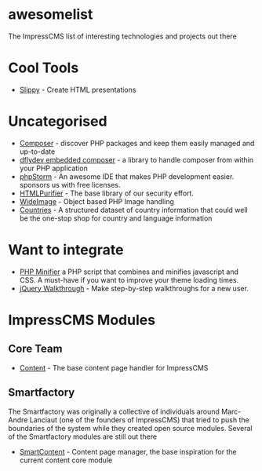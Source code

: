 # awesomelist
The ImpressCMS list of interesting technologies and projects out there

# Cool Tools
* [Slippy](https://github.com/Seldaek/slippy) - Create HTML presentations

# Uncategorised
* [Composer](https://getcomposer.org) - discover PHP packages and keep them easily managed and up-to-date
* [dflydev embedded composer](https://github.com/dflydev/dflydev-embedded-composer) - a library to handle composer from within your PHP application
* [phpStorm](https://www.jetbrains.com/phpstorm/) - An awesome IDE that makes PHP development easier. sponsors us with free licenses.
* [HTMLPurifier](https://htmlpurifier.org) - The base library of our security effort. 
* [WideImage](https://github.com/smottt/WideImage) - Object based PHP Image handling
* [Countries](https://github.com/mledoze/countries) - A structured dataset of country information that could well be the one-stop shop for country and language information

# Want to integrate
* [PHP Minifier](https://github.com/matthiasmullie/minify) a PHP script that combines and minifies javascript and CSS. A must-have if you want to improve your theme loading times.
* [jQuery Walkthrough](https://github.com/jwarby/jquery-pagewalkthrough) - Make step-by-step walkthroughs for a new user.

# ImpressCMS Modules
## Core Team
* [Content](https://github.com/ImpressCMS/impresscms-module-content) - The base content page handler for ImpressCMS

## Smartfactory
The Smartfactory was originally a collective of individuals around Marc-Andre Lanciaut (one of the founders of ImpressCMS) that tried to push the boundaries of the system while they created open source modules. Several of the Smartfactory modules are still out there
* [SmartContent](https://github.com/SmartFactoryCA/smartcontent) - Content page manager, the base inspiration for the current content core module
